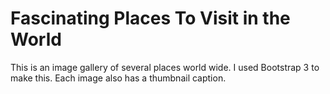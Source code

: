 # Fascinating Places To Visit in the World
 This is an image gallery of several places world wide. I used Bootstrap 3 to make this. Each image also has a thumbnail caption.
